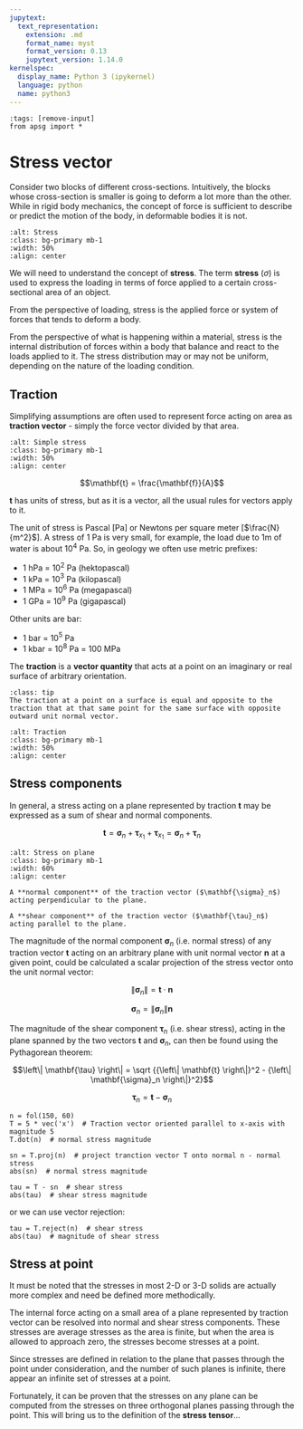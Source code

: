 ```yaml
---
jupytext:
  text_representation:
    extension: .md
    format_name: myst
    format_version: 0.13
    jupytext_version: 1.14.0
kernelspec:
  display_name: Python 3 (ipykernel)
  language: python
  name: python3
---
```


```{code-cell} ipython3
:tags: [remove-input]
from apsg import *
```

# Stress vector

Consider two blocks of different cross-sections. Intuitively, the blocks whose cross-section is smaller is going to deform a lot
more than the other. While in rigid body mechanics, the concept of force is sufficient to describe or predict the motion of the body, in deformable bodies it is not. 

```{image} figures/twiss_stress.png
:alt: Stress
:class: bg-primary mb-1
:width: 50%
:align: center
```

We will need to understand the concept of **stress**. The term **stress** ($\sigma$) is used to express the loading in terms of force applied to a certain cross-sectional area of an object.

From the perspective of loading, stress is the applied force or system of forces that tends to deform a body.

From the perspective of what is happening within a material, stress is the internal distribution of forces within a body that balance and react to the loads applied to it. The stress distribution may or may not be uniform, depending on the nature of the loading condition. 

## Traction

Simplifying assumptions are often used to represent force acting on area as **traction vector** - simply the force vector divided by that area.

```{image} figures/simple_stress.png
:alt: Simple stress
:class: bg-primary mb-1
:width: 50%
:align: center
```

$$\mathbf{t} = \frac{\mathbf{f}}{A}$$

$\mathbf{t}$ has units of stress, but as it is a vector, all the usual rules for vectors apply to it.

The unit of stress is Pascal [Pa] or Newtons per square meter [$\frac{N}{m^2}$]. A stress of 1 Pa is very small, for example, the load due to 1m of water is about 10$^4$ Pa. So, in geology we often use metric prefixes:
 - 1 hPa = 10$^2$ Pa (hektopascal)
 - 1 kPa = 10$^3$ Pa (kilopascal)
 - 1 MPa = 10$^6$ Pa (megapascal)
 - 1 GPa = 10$^9$ Pa (gigapascal)

Other units are bar:
 - 1 bar = 10$^5$ Pa
 - 1 kbar = 10$^8$ Pa = 100 MPa

The **traction** is a **vector quantity** that acts at a point on an imaginary or real surface of arbitrary orientation.

```{admonition} Cauchy reciprocal theorem
:class: tip
The traction at a point on a surface is equal and opposite to the traction that at that same point for the same surface with opposite outward unit normal vector.
```

```{image} figures/tractions.png
:alt: Traction
:class: bg-primary mb-1
:width: 50%
:align: center
```

## Stress components

In general, a stress acting on a plane represented by traction $\mathbf{t}$ may be expressed as a sum
of shear and normal components.

$$\mathbf{t} = \mathbf{\sigma}_n + \mathbf{\tau}_{x_1} + \mathbf{\tau}_{x_1} = \mathbf{\sigma}_n + \mathbf{\tau}_n$$

```{image} figures/stress_onplane.png
:alt: Stress on plane
:class: bg-primary mb-1
:width: 60%
:align: center
```

```{note}
A **normal component** of the traction vector ($\mathbf{\sigma}_n$) acting perpendicular to the plane.

A **shear component** of the traction vector ($\mathbf{\tau}_n$) acting parallel to the plane.
```

The magnitude of the normal component $\mathbf{\sigma}_n$ (i.e. normal stress) of any traction vector $\mathbf{t}$ acting on an arbitrary
plane with unit normal vector $\mathbf{n}$ at a given point, could be calculated a scalar projection of the stress vector
onto the unit normal vector:

$$\left\| \mathbf{\sigma}_n \right\| = \mathbf{t} \cdot \mathbf{n}$$

$$\mathbf{\sigma}_n = \left\| \mathbf{\sigma}_n \right\|\mathbf{n}$$

The magnitude of the shear component $\mathbf{\tau}_n$ (i.e. shear stress), acting in the plane spanned by the two vectors $\mathbf{t}$ and
$\mathbf{\sigma}_n$, can then be found using the Pythagorean theorem:

$$\left\| \mathbf{\tau} \right\| = \sqrt {{\left\| \mathbf{t} \right\|}^2 - {\left\| \mathbf{\sigma}_n \right\|}^2}$$

$$\mathbf{\tau}_n = \mathbf{t} - \mathbf{\sigma}_n$$

```{code-cell} ipython3
n = fol(150, 60)
T = 5 * vec('x')  # Traction vector oriented parallel to x-axis with magnitude 5
T.dot(n)  # normal stress magnitude
```

```{code-cell} ipython3
sn = T.proj(n)  # project tranction vector T onto normal n - normal stress
abs(sn)  # normal stress magnitude
```

```{code-cell} ipython3
tau = T - sn  # shear stress
abs(tau)  # shear stress magnitude
```

or we can use vector rejection:

```{code-cell} ipython3
tau = T.reject(n)  # shear stress
abs(tau)  # magnitude of shear stress
```

## Stress at point
It must be noted that the stresses in most 2-D or 3-D solids are actually more complex and need be defined more methodically.

The internal force acting on a small area of a plane represented by traction vector can be resolved into normal and shear stress components. These stresses are average stresses as the area is finite, but when the area is allowed to approach zero, the stresses become stresses at a point.

Since stresses are defined in relation to the plane that passes through the point under consideration, and the number of such planes is infinite, there appear an infinite set of stresses at a point.

Fortunately, it can be proven that the stresses on any plane can be computed from the stresses on three orthogonal planes passing through the point. This will bring us to the definition of the **stress tensor**...
